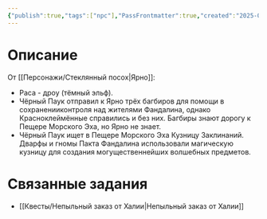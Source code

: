 ```yaml
---
{"publish":true,"tags":["npc"],"PassFrontmatter":true,"created":"2025-04-02T18:13:42.508+03:00","updated":"2025-04-02T18:13:42.508+03:00"}
---
```


# Описание

От [[Персонажи/Стеклянный посох\|Ярно]]:
- Раса -  дроу (тёмный эльф).
- Чёрный Паук отправил к Ярно трёх багбиров для помощи в сохраненииконтроля над жителями Фандалина, однако Красноклеймённые справились и без них. Багбиры знают дорогу к Пещере Морского Эха, но Ярно не знает.
- Чёрный Паук ищет в Пещере Морского Эха Кузницу Заклинаний. Дварфы и гномы Пакта Фандалина использовали магическую кузницу для создания могущественнейших волшебных предметов.

# Связанные задания
- [[Квесты/Непыльный заказ от Халии\|Непыльный заказ от Халии]]

